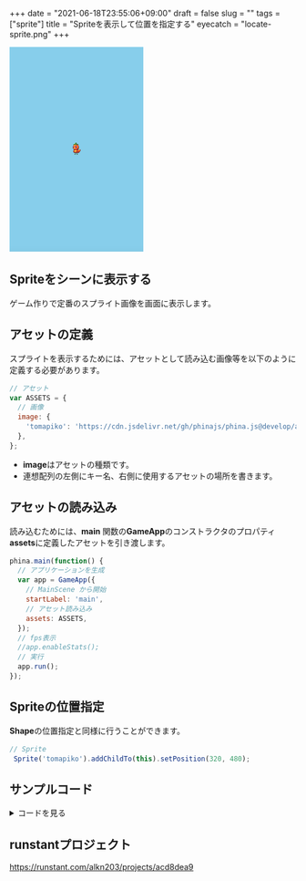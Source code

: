+++
date = "2021-06-18T23:55:06+09:00"
draft = false
slug = ""
tags = ["sprite"]
title = "Spriteを表示して位置を指定する"
eyecatch = "locate-sprite.png"
+++

![locate-sprite](locate-sprite.png)

## Spriteをシーンに表示する
ゲーム作りで定番のスプライト画像を画面に表示します。

## アセットの定義
スプライトを表示するためには、アセットとして読み込む画像等を以下のように定義する必要があります。

```js
// アセット
var ASSETS = {
  // 画像
  image: {
    'tomapiko': 'https://cdn.jsdelivr.net/gh/phinajs/phina.js@develop/assets/images/tomapiko.png',
  },
};
```

* **image**はアセットの種類です。
* 連想配列の左側にキー名、右側に使用するアセットの場所を書きます。

## アセットの読み込み
読み込むためには、**main** 関数の**GameApp**のコンストラクタのプロパティ**assets**に定義したアセットを引き渡します。

```js
phina.main(function() {
  // アプリケーションを生成
  var app = GameApp({
    // MainScene から開始
    startLabel: 'main',
    // アセット読み込み
    assets: ASSETS,
  });
  // fps表示
  //app.enableStats();
  // 実行
  app.run();
});
```

## Spriteの位置指定
**Shape**の位置指定と同様に行うことができます。

```js
// Sprite
 Sprite('tomapiko').addChildTo(this).setPosition(320, 480);
```

## サンプルコード
<details>
<summary>コードを見る</summary>

```js
// グローバルに展開
phina.globalize();
// アセット
var ASSETS = {
  // 画像
  image: {
    'tomapiko': 'https://cdn.jsdelivr.net/gh/phinajs/phina.js@develop/assets/images/tomapiko.png',
  },
};
/*
 * メインシーン
 */
phina.define("MainScene", {
  // 継承
  superClass: 'DisplayScene',
  // 初期化
  init: function() {
    // 親クラス初期化
    this.superInit();
    // 背景色
    this.backgroundColor = 'skyblue';
    // Sprite
    Sprite('tomapiko').addChildTo(this).setPosition(320, 480);
  },
});
/*
 * メイン処理
 */
phina.main(function() {
  // アプリケーションを生成
  var app = GameApp({
    // MainScene から開始
    startLabel: 'main',
    // アセット読み込み
    assets: ASSETS,
  });
  // fps表示
  //app.enableStats();
  // 実行
  app.run();
});
```

</details>

## runstantプロジェクト
https://runstant.com/alkn203/projects/acd8dea9